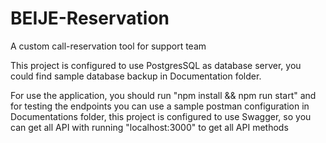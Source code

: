# BEIJE-Reservation
A custom call-reservation tool for support team

This project is configured to use PostgresSQL as database server, you could find sample database backup in Documentation folder.

For use the application, you should run "npm install && npm run start" and for testing the endpoints you can use a sample postman configuration in Documentations folder, this project is configured to use Swagger, so you can get all API with running "localhost:3000" to get all API methods



